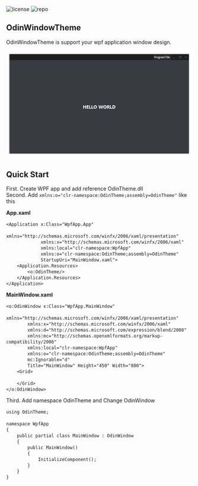 ![license](https://img.shields.io/github/license/eglik/OdinWindowTheme.svg?color=brightgreen) ![repo](https://img.shields.io/github/repo-size/eglik/OdinWindowTheme.svg)<br>

## OdinWindowTheme
OdinWindowTheme is support your wpf application window design.<br>

![WhiteTheme](./Resources/black-theme.png)

## Quick Start
First. Create WPF app and add reference OdinTheme.dll<br>
Second. Add ``xmlns:o="clr-namespace:OdinTheme;assembly=OdinTheme"`` like this<br>

<b>App.xaml</b>
```
<Application x:Class="WpfApp.App"
             xmlns="http://schemas.microsoft.com/winfx/2006/xaml/presentation"
             xmlns:x="http://schemas.microsoft.com/winfx/2006/xaml"
             xmlns:local="clr-namespace:WpfApp"
             xmlns:o="clr-namespace:OdinTheme;assembly=OdinTheme"
             StartupUri="MainWindow.xaml">
    <Application.Resources>
        <o:OdinTheme/>
    </Application.Resources>
</Application>
```
<b>MainWindow.xaml</b>
```
<o:OdinWindow x:Class="WpfApp.MainWindow"
        xmlns="http://schemas.microsoft.com/winfx/2006/xaml/presentation"
        xmlns:x="http://schemas.microsoft.com/winfx/2006/xaml"
        xmlns:d="http://schemas.microsoft.com/expression/blend/2008"
        xmlns:mc="http://schemas.openxmlformats.org/markup-compatibility/2006"
        xmlns:local="clr-namespace:WpfApp"
        xmlns:o="clr-namespace:OdinTheme;assembly=OdinTheme"
        mc:Ignorable="d"
        Title="MainWindow" Height="450" Width="800">
    <Grid>

    </Grid>
</o:OdinWindow>
```

Third. Add namespace OdinTheme and Change OdinWindow
```
using OdinTheme;

namespace WpfApp
{
    public partial class MainWindow : OdinWindow
    {
        public MainWindow()
        {
            InitializeComponent();
        }
    }
}
```
